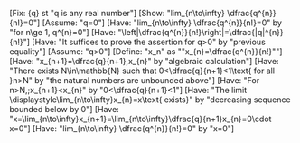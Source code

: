 [Fix: {q} st "q is any real number"]
[Show: "lim_{n\to\infty} \dfrac{q^{n}}{n!}=0"]
[Assume: "q=0"]
[Have: "lim_{n\to\infty} \dfrac{q^{n}}{n!}=0" by "for n\ge 1, q^{n}=0"]
[Have: "\left|\dfrac{q^{n}}{n!}\right|=\dfrac{|q|^{n}}{n!}"]
[Have: "It suffices to prove the assertion for q>0" by "previous equality"]
[Assume: "q>0"]
[Define: "x_n" as ""x_{n}=\dfrac{q^{n}}{n!}""]
[Have: "x_{n+1}=\dfrac{q}{n+1}\,x_{n}" by "algebraic calculation"]
[Have: "There exists N\in\mathbb{N} such that 0<\dfrac{q}{n+1}<1\text{ for all }n>N" by "the natural numbers are unbounded above"]
[Have: "For n>N,\;x_{n+1}<x_{n}" by "0<\dfrac{q}{n+1}<1"]
[Have: "The limit \displaystyle\lim_{n\to\infty}x_{n}=x\text{ exists}" by "decreasing sequence bounded below by 0"]
[Have: "x=\lim_{n\to\infty}x_{n+1}=\lim_{n\to\infty}\dfrac{q}{n+1}x_{n}=0\cdot x=0"]
[Have: "lim_{n\to\infty} \dfrac{q^{n}}{n!}=0" by "x=0"]